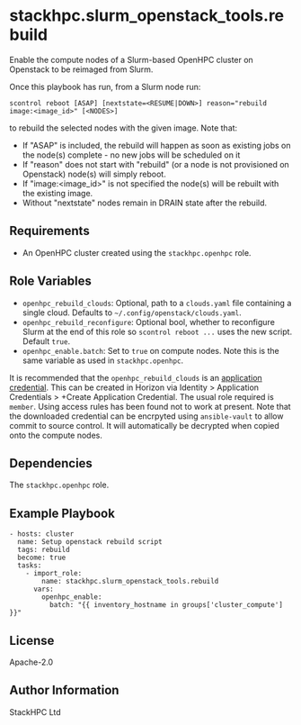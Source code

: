 stackhpc.slurm_openstack_tools.rebuild
=========

Enable the compute nodes of a Slurm-based OpenHPC cluster on Openstack to be reimaged from Slurm.

Once this playbook has run, from a Slurm node run:

    scontrol reboot [ASAP] [nextstate=<RESUME|DOWN>] reason="rebuild image:<image_id>" [<NODES>]

to rebuild the selected nodes with the given image. Note that:
- If "ASAP" is included, the rebuild will happen as soon as existing jobs on the node(s) complete - no new jobs will be scheduled on it
- If "reason" does not start with "rebuild" (or a node is not provisioned on Openstack) node(s) will simply reboot.
- If "image:<image_id>" is not specified the node(s) will be rebuilt with the existing image.
- Without "nextstate" nodes remain in DRAIN state after the rebuild.

Requirements
------------

- An OpenHPC cluster created using the `stackhpc.openhpc` role.


Role Variables
--------------

- `openhpc_rebuild_clouds`: Optional, path to a `clouds.yaml` file containing a single cloud. Defaults to `~/.config/openstack/clouds.yaml`.
- `openhpc_rebuild_reconfigure`: Optional bool, whether to reconfigure Slurm at the end of this role so `scontrol reboot ...` uses the new script. Default `true`.
- `openhpc_enable.batch`: Set to `true` on compute nodes. Note this is the same variable as used in `stackhpc.openhpc`.

It is recommended that the `openhpc_rebuild_clouds` is an [application credential](https://docs.openstack.org/keystone/latest/user/application_credentials.html). This can be created in Horizon via Identity > Application Credentials > +Create Application Credential. The usual role required is `member`. Using access rules has been found not to work at present. Note that the downloaded credential can be encrpyted using `ansible-vault` to allow commit to source control. It will automatically be decrypted when copied onto the compute nodes.

Dependencies
------------

The `stackhpc.openhpc` role.

Example Playbook
----------------

    - hosts: cluster
      name: Setup openstack rebuild script
      tags: rebuild
      become: true
      tasks:
        - import_role:
            name: stackhpc.slurm_openstack_tools.rebuild
          vars:
            openhpc_enable:
              batch: "{{ inventory_hostname in groups['cluster_compute'] }}"


License
-------

Apache-2.0

Author Information
------------------

StackHPC Ltd
